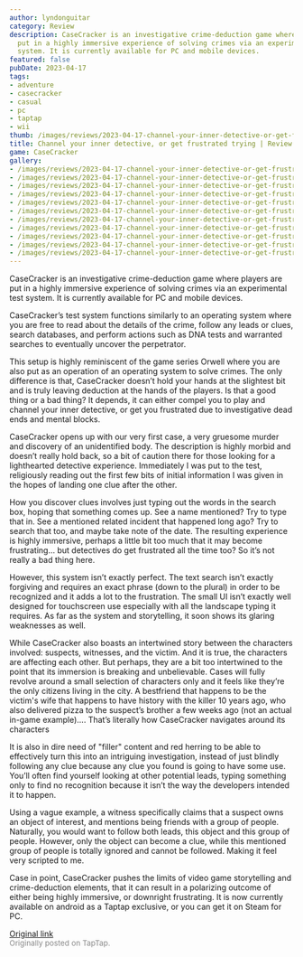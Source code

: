 ```yaml
---
author: lyndonguitar
category: Review
description: CaseCracker is an investigative crime-deduction game where players are
  put in a highly immersive experience of solving crimes via an experimental test
  system. It is currently available for PC and mobile devices.
featured: false
pubDate: 2023-04-17
tags:
- adventure
- casecracker
- casual
- pc
- taptap
- wii
thumb: /images/reviews/2023-04-17-channel-your-inner-detective-or-get-frustrated-trying--review---casecracker-0.avif
title: Channel your inner detective, or get frustrated trying | Review - CaseCracker
game: CaseCracker
gallery:
- /images/reviews/2023-04-17-channel-your-inner-detective-or-get-frustrated-trying--review---casecracker-0.avif
- /images/reviews/2023-04-17-channel-your-inner-detective-or-get-frustrated-trying--review---casecracker-1.avif
- /images/reviews/2023-04-17-channel-your-inner-detective-or-get-frustrated-trying--review---casecracker-2.avif
- /images/reviews/2023-04-17-channel-your-inner-detective-or-get-frustrated-trying--review---casecracker-3.avif
- /images/reviews/2023-04-17-channel-your-inner-detective-or-get-frustrated-trying--review---casecracker-4.avif
- /images/reviews/2023-04-17-channel-your-inner-detective-or-get-frustrated-trying--review---casecracker-5.avif
- /images/reviews/2023-04-17-channel-your-inner-detective-or-get-frustrated-trying--review---casecracker-6.avif
- /images/reviews/2023-04-17-channel-your-inner-detective-or-get-frustrated-trying--review---casecracker-7.avif
- /images/reviews/2023-04-17-channel-your-inner-detective-or-get-frustrated-trying--review---casecracker-8.avif
- /images/reviews/2023-04-17-channel-your-inner-detective-or-get-frustrated-trying--review---casecracker-9.avif
- /images/reviews/2023-04-17-channel-your-inner-detective-or-get-frustrated-trying--review---casecracker-10.avif
---
```

CaseCracker is an investigative crime-deduction game where players are put in a highly immersive experience of solving crimes via an experimental test system. It is currently available for PC and mobile devices.

CaseCracker’s test system functions similarly to an operating system where you are free to read about the details of the crime, follow any leads or clues, search databases, and perform actions such as DNA tests and warranted searches to eventually uncover the perpetrator.

This setup is highly reminiscent of the game series Orwell where you are also put as an operation of an operating system to solve crimes. The only difference is that, CaseCracker doesn’t hold your hands at the slightest bit and is truly leaving deduction at the hands of the players. Is that a good thing or a bad thing? It depends, it can either compel you to play and channel your inner detective, or get you frustrated due to investigative dead ends and mental blocks.

CaseCracker opens up with our very first case, a very gruesome murder and discovery of an unidentified body. The description is highly morbid and doesn’t really hold back, so a bit of caution there for those looking for a lighthearted detective experience. Immediately I was put to the test, religiously reading out the first few bits of initial information I was given in the hopes of landing one clue after the other.

How you discover clues involves just typing out the words in the search box, hoping that something comes up. See a name mentioned? Try to type that in. See a mentioned related incident that happened long ago? Try to search that too, and maybe take note of the date. The resulting experience is highly immersive, perhaps a little bit too much that it may become frustrating… but detectives do get frustrated all the time too? So it’s not really a bad thing here.

However, this system isn’t exactly perfect. The text search isn’t exactly forgiving and requires an exact phrase (down to the plural) in order to be recognized and it adds a lot to the frustration. The small UI isn’t exactly well designed for touchscreen use especially with all the landscape typing it requires. As far as the system and storytelling, it soon shows its glaring weaknesses as well.

While CaseCracker also boasts an intertwined story between the characters involved: suspects, witnesses, and the victim. And it is true, the characters are affecting each other. But perhaps, they are a bit too intertwined to the point that its immersion is breaking and unbelievable. Cases will fully revolve around a small selection of characters only and it feels like they’re the only citizens living in the city. A bestfriend that happens to be the victim's wife that happens to have history with the killer 10 years ago, who also delivered pizza to the suspect’s brother a few weeks ago (not an actual in-game example)…. That’s literally how CaseCracker navigates around its characters

It is also in dire need of "filler" content and red herring to be able to effectively turn this into an intriguing investigation, instead of just blindly following any clue because any clue you found is going to have some use. You’ll often find yourself looking at other potential leads, typing something only to find no recognition because it isn’t the way the developers intended it to happen.

Using a vague example, a witness specifically claims that a suspect owns an object of interest, and mentions being friends with a group of people. Naturally, you would want to follow both leads, this object and this group of people. However, only the object can become a clue, while this mentioned group of people is totally ignored and cannot be followed. Making it feel very scripted to me.

Case in point, CaseCracker pushes the limits of video game storytelling and crime-deduction elements, that it can result in a polarizing outcome of either being highly immersive, or downright frustrating. It is now currently available on android as a Taptap exclusive, or you can get it on Steam for PC.

[Original link](https://www.taptap.io/post/5153604)<br><span style="font-size: 0.95em; color: #888;">Originally posted on TapTap.</span>